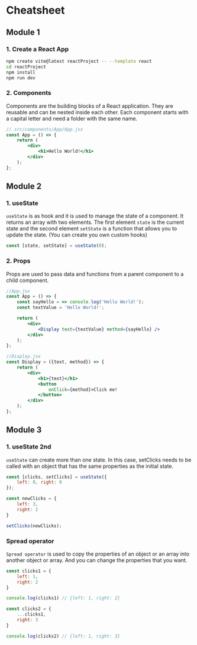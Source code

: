 # Cheatsheet

## Module 1

### 1. Create a React App

```bash
npm create vite@latest reactProject -- --template react
cd reactProject
npm install
npm run dev
```

### 2. Components

Components are the building blocks of a React application. They are reusable and can be nested inside each other.
Each component starts with a capital letter and need a folder with the same name.

```jsx
// src/components/App/App.jsx
const App = () => {
    return (
        <div>
            <h1>Hello World!</h1>
        </div>
    );
};
```

## Module 2

### 1. useState

``useState`` is as hook and it is used to manage the state of a component. It returns an array with two elements.
The first element ``state`` is the current state and the second element ``setState`` is a function that allows you to update the state. (You can create you own custom hooks)

```jsx
const [state, setState] = useState(0);
```

### 2. Props

Props are used to pass data and functions from a parent component to a child component.

```jsx
//App.jsx
const App = () => {
    const sayHello = => console.log('Hello World!');
    const textValue = 'Hello World!';

    return (
        <div>
            <Display text={textValue} method={sayHello} />
        </div>
    );
};

//Display.jsx
const Display = ({text, method}) => {
    return (
        <div>
            <h1>{text}</h1>
            <button 
                onClick={method}>Click me!
            </button>
        </div>
    );
};
```

## Module 3

### 1. useState 2nd

``useState`` can create more than one state. In this case, setClicks needs to be called with an object that has the same properties as the initial state.

```jsx
const [clicks, setClicks] = useState({
    left: 0, right: 0
});

const newClicks = {
    left: 3,
    right: 2
}

setClicks(newClicks);
```

### Spread operator

``Spread operator`` is used to copy the properties of an object or an array into another object or array. And you can change the properties that you want.

```jsx
const clicks1 = {
    left: 1,
    right: 2
}

console.log(clicks1) // {left: 1, right: 2}

const clicks2 = {
    ...clicks1,
    right: 3
}

console.log(clicks2) // {left: 1, right: 3}
```

